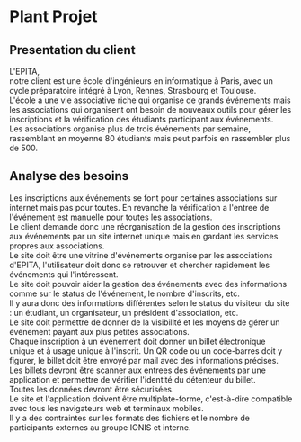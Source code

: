 # Plant Projet

## Presentation du client

  L'EPITA,\
  notre client est une  école d'ingénieurs en informatique à Paris, avec un
  cycle préparatoire intégré à Lyon, Rennes, Strasbourg et Toulouse.\
  L'école a une vie associative riche qui organise de grands événements mais
  les associations qui organisent ont besoin de nouveaux outils pour gérer les
  inscriptions et la vérification des étudiants participant aux événements.\
  Les associations organise plus de trois événements par semaine, rassemblant
  en moyenne 80 étudiants mais peut parfois en rassembler plus de 500.

## Analyse des besoins

  Les inscriptions aux événements se font pour certaines associations sur internet
  mais pas pour toutes. En revanche la vérification a l'entree de l'événement est
  manuelle pour toutes les associations.\
  Le client demande donc une réorganisation de la gestion des inscriptions aux
  événements par un site internet unique mais en gardant les services propres aux
  associations.\
  Le site doit être une vitrine d'événements organise par les associations
  d'EPITA, l'utilisateur doit donc se retrouver et chercher rapidement les
  événements qui l'intéressent.\
  Le site doit pouvoir aider la gestion des événements avec des informations comme
  sur le status de l'événement, le nombre d'inscrits, etc.\
  Il y aura donc des informations différentes selon le status du visiteur du site
  : un étudiant, un organisateur, un président d'association, etc.\
  Le site doit permettre de donner de la visibilité et les moyens de gérer un
  événement payant aux plus petites associations.\
  Chaque inscription à un événement doit donner un billet électronique unique et à
  usage unique à l'inscrit. Un QR code ou un code-barres doit y figurer, le billet
  doit être envoyé par mail avec des informations précises.\
  Les billets devront être scanner aux entrees des événements par une
  application et permettre de vérifier l'identité du détenteur du billet.\
  Toutes les données devront être sécurisées.\
  Le site et l'application doivent être multiplate-forme, c'est-à-dire compatible
  avec tous les navigateurs web et terminaux mobiles.\
  Il y a des contraintes sur les formats des fichiers et le nombre de
  participants externes au groupe IONIS et interne.
